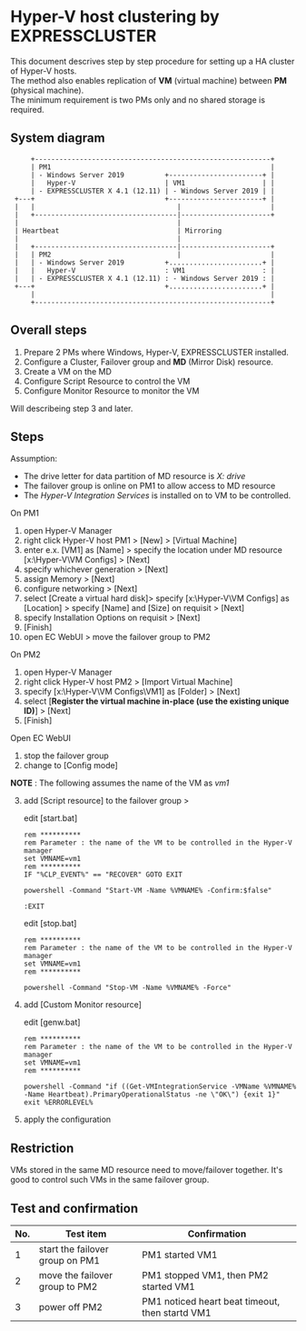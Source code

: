 # Hyper-V host clustering by EXPRESSCLUSTER

This document descrives step by step procedure for setting up a HA cluster of Hyper-V hosts.  
The method also enables replication of **VM** (virtual machine) between **PM** (physical machine).  
The minimum requirement is two PMs only and no shared storage is required.

## System diagram
```
     +----------------------------------------------------------+
     | PM1                                                      |
     | - Windows Server 2019          +-----------------------+ |
     |   Hyper-V                      | VM1                   | |
     | - EXPRESSCLUSTER X 4.1 (12.11) | - Windows Server 2019 | |
 +---+                                +-----------------------+ |
 |   |                                   |                      |
 |   +-----------------------------------|----------------------+ 
 |                                       |
 | Heartbeat                             | Mirroring
 |                                       |
 |   +-----------------------------------|----------------------+
 |   | PM2                               |                      |
 |   | - Windows Server 2019          +.......................+ |
 |   |   Hyper-V                      : VM1                   : |
 |   | - EXPRESSCLUSTER X 4.1 (12.11) : - Windows Server 2019 : |
 +---+                                +.......................+ |
     |                                                          |
     +----------------------------------------------------------+ 
```

## Overall steps
1. Prepare 2 PMs where Windows, Hyper-V, EXPRESSCLUSTER installed.
2. Configure a Cluster, Failover group and **MD** (Mirror Disk) resource.
3. Create a VM on the MD
4. Configure Script Resource to control the VM
5. Configure Monitor Resource to monitor the VM

Will describeing step 3 and later.

## Steps

Assumption:
- The drive letter for data partition of MD resource is *X: drive*
- The failover group is online on PM1 to allow access to MD resource
- The *Hyper-V Integration Services* is installed on to VM to be controlled. 

On PM1
  1. open Hyper-V Manager
  2. right click Hyper-V host PM1 > [New] > [Virtual Machine]
  3. enter e.x. [VM1] as [Name] > specify the location under MD resource [x:\\Hyper-V\\VM Configs] > [Next]
  4. specify whichever generation > [Next]
  5. assign Memory > [Next]
  6. configure networking > [Next]
  7. select [Create a virtual hard disk]> specify [x:\\Hyper-V\\VM Configs] as [Location] > specify [Name] and [Size] on requisit > [Next]
  8. specify Installation Options on requisit > [Next]
  9. [Finish]
  10. open EC WebUI > move the failover group to PM2

On PM2
  1. open Hyper-V Manager
  2. right click Hyper-V host PM2 > [Import Virtual Machine]
  3. specify [x:\\Hyper-V\\VM Configs\\VM1] as [Folder] > [Next]
  4. select [**Register the virtual machine in-place (use the existing unique ID)**] > [Next]
  5. [Finish]

Open EC WebUI
  1. stop the failover group
  2. change to [Config mode]

  **NOTE** : The following assumes the name of the VM as *vm1*

  3. add [Script resource] to the failover group >  

     edit [start.bat]

        ```
        rem **********
        rem Parameter : the name of the VM to be controlled in the Hyper-V manager
        set VMNAME=vm1
        rem **********
        IF "%CLP_EVENT%" == "RECOVER" GOTO EXIT

        powershell -Command "Start-VM -Name %VMNAME% -Confirm:$false"

        :EXIT
       ```

     edit [stop.bat]

        ```
        rem **********
        rem Parameter : the name of the VM to be controlled in the Hyper-V manager
        set VMNAME=vm1
        rem **********

        powershell -Command "Stop-VM -Name %VMNAME% -Force"
       ```

  4. add [Custom Monitor resource]

        edit [genw.bat]

        ```
        rem **********
        rem Parameter : the name of the VM to be controlled in the Hyper-V manager
        set VMNAME=vm1
        rem **********

        powershell -Command "if ((Get-VMIntegrationService -VMName %VMNAME% -Name Heartbeat).PrimaryOperationalStatus -ne \"OK\") {exit 1}"
        exit %ERRORLEVEL%
       ```

  5. apply the configuration

## Restriction
VMs stored in the same MD resource need to move/failover together. It's good to control such VMs in the same failover group.

## Test and confirmation

|No.| Test item                       | Confirmation |
|---|---                              |---           |
| 1 | start the failover group on PM1 | PM1 started VM1 |
| 2 | move the failover group to PM2  | PM1 stopped VM1, then PM2 started VM1 |
| 3 | power off PM2                   | PM1 noticed heart beat timeout, then startd VM1 |
